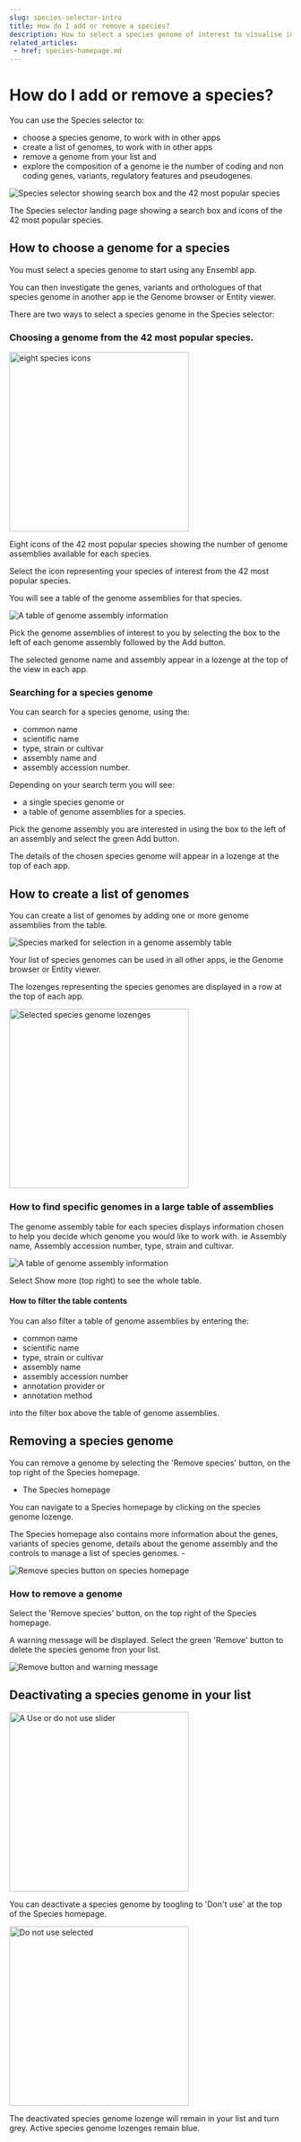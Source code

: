 ```yaml
---
slug: species-selector-intro
title: How do I add or remove a species?
description: How to select a species genome of interest to visualise in the Genome browser, Entity viewer and other Ensembl apps.
related_articles:
 - href: species-homepage.md
---
```

# How do I add or remove a species?

You can use the Species selector to:

- choose a species genome, to work with in other apps 
- create a list of genomes, to work with in other apps 
- remove a genome from your list and 
- explore the composition of a genome ie the number of coding and non coding genes, variants, regulatory features and pseudogenes.

![Species selector showing search box and the 42 most popular species](media/species-selector.png)

<figcaption>

 The Species selector landing page showing a search box and icons of the 42 most popular species.

</figcaption>

## How to choose a genome for a species

You must select a species genome to start using any Ensembl app. 

You can then investigate the genes, variants and orthologues of that species genome in another app ie the Genome browser or Entity viewer.


There are two ways to select a species genome in the Species selector:

### Choosing a genome from the 42 most popular species.

<img src="media/popular-species-icons.png" width="320" alt="eight species icons">

<figcaption>

 Eight icons of the 42 most popular species showing the number of genome assemblies available for each species.

</figcaption>

Select the icon representing your species of interest from the 42 most popular species.

You will see a table of the genome assemblies for that species. 

![A table of genome assembly information](media/genome-assembly-table.png)

Pick the genome assemblies of interest to you by selecting the box to the left of each genome assembly followed by
the Add button.

The selected genome name and assembly appear in a lozenge at the top of the view in each app.

### Searching for a species genome

You can search for a species genome, using the: 
- common name 
- scientific name
- type, strain or cultivar
- assembly name and
- assembly accession number.

Depending on your search term you will see:

- a single species genome or
- a table of genome assemblies for a species.

Pick the genome assembly you are interested in using the box to the left of an assembly and select the green Add button.

The details of the chosen species genome will appear in a lozenge at the top of each app.

## How to create a list of genomes

You can create a list of genomes by adding one or more genome assemblies from the table.

![Species marked for selection in a genome assembly table](media/selecting-from-table.png)

Your list of species genomes can be used in all other apps, ie the Genome browser or Entity viewer.

The lozenges representing the species genomes are displayed in a row at the top of each app.

<img src="/media/multiple-species-selected.png" width="320" alt="Selected species genome lozenges">

### How to find specific genomes in a large table of assemblies

The genome assembly table for each species displays information chosen to help you decide which genome you would like to work with. ie Assembly name, Assembly accession number, type, strain and cultivar.

![A table of genome assembly information](media/genome-assembly-table-full-width.png)

Select Show more (top right) to see the whole table.

#### How to filter the table contents

You can also filter a table of genome assemblies by entering the:

- common name 
- scientific name
- type, strain or cultivar
- assembly name
- assembly accession number
- annotation provider or
- annotation method

into the filter box above the table of genome assemblies.

## Removing a species genome

You can remove a genome by selecting the 'Remove species' button, on the top right of the Species homepage. 

- The Species homepage 

You can navigate to a Species homepage by clicking on the species genome lozenge. 

The Species homepage also contains more information about the genes, variants of species genome, details about the genome assembly and the controls to manage a list of species genomes. -

![Remove species button on species homepage](media/remove-button-species-homepage.png)

### How to remove a genome

Select the 'Remove species' button, on the top right of the Species homepage. 

A warning message will be displayed. Select the green 'Remove' button to delete the species genome fron your list.

![Remove button and warning message](media/remove-species-genome.png)


## Deactivating a species genome in your list 

<img src="media/use-ss.png" width="320" alt="A Use or do not use slider">

You can deactivate a species genome by toogling to 'Don't use' at the top of the Species homepage.

<img src="media/do-not-use-ss.png" width="320" alt="Do not use selected">

The deactivated species genome lozenge will remain in your list and turn grey. Active species genome lozenges remain blue.


